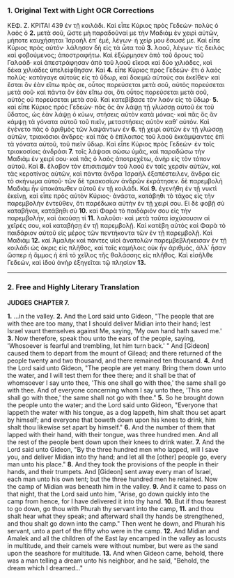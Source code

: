 ### 1. Original Text with Light OCR Corrections

ΚΕΦ. Ζ. ΚΡΙΤΑΙ 439
ἐν τῇ κοιλάδι. Καὶ εἶπε Κύριος πρὸς Γεδεών· πολὺς ὁ λαὸς ὁ
**2.** μετὰ σοῦ, ὥστε μὴ παραδοῦναί με τὴν Μαδιὰμ ἐν χειρὶ αὐτῶν,
μήποτε καυχήσηται Ἰσραὴλ ἐπ᾿ ἐμέ, λέγων· ἡ χείρ μου ἔσωσέ
με. Καὶ εἶπε Κύριος πρὸς αὐτόν· λάλησον δὴ εἰς τὰ ὦτα τοῦ
**3.** λαοῦ, λέγων· τίς δειλὸς καὶ φοβούμενος; ἀποστραφήτω. Καὶ ἐξώρμησεν ἀπὸ τοῦ ὄρους τοῦ Γαλαάδ· καὶ ἀπεστράφησαν ἀπὸ τοῦ λαοῦ
εἴκοσι καὶ δύο χιλιάδες, καὶ δέκα χιλιάδες ὑπελείφθησαν. Καὶ
**4.** εἶπε Κύριος πρὸς Γεδεών· ἔτι ὁ λαὸς πολὺς· κατάγαγε αὐτοὺς
εἰς τὸ ὕδωρ, καὶ δοκιμῶ αὐτοὺς σοι ἐκεῖθεν· καὶ ἔσται ὃν ἐὰν
εἴπω πρὸς σε, οὗτος πορεύσεται μετὰ σοῦ, αὐτὸς πορεύσεται μετὰ
σοῦ· καὶ πάντα ὃν ἐὰν εἴπω σοι, ὅτι οὗτος πορεύσεται μετὰ σοῦ,
αὐτὸς οὐ πορεύσεται μετὰ σοῦ. Καὶ κατεβίβασε τὸν λαὸν εἰς τὸ ὕδωρ·
**5.** καὶ εἶπε Κύριος πρὸς Γεδεών· πᾶς ὃς ἂν λάψῃ τῇ γλώσσῃ αὐτοῦ
ἐκ τοῦ ὕδατος, ὡς ἐὰν λάψῃ ὁ κύων, στήσεις αὐτὸν κατὰ μόνας·
καὶ πᾶς ὃς ἂν κάμψῃ τὰ γόνατα αὐτοῦ τοῦ πιεῖν, μεταστήσεις
αὐτὸν καθ᾿ αὐτόν. Καὶ ἐγένετο πᾶς ὁ ἀριθμὸς τῶν λαψάντων ἐν
**6.** τῇ χειρὶ αὐτῶν ἐν τῇ γλώσσῃ αὐτῶν, τριακόσιοι ἄνδρες· καὶ πᾶς
ὁ ἐπίλοιπος τοῦ λαοῦ ἐκκάμψαντες ἐπὶ τὰ γόνατα αὐτοῦ, τοῦ πιεῖν
ὕδωρ. Καὶ εἶπε Κύριος πρὸς Γεδεών· ἐν τοῖς τριακοσίοις ἀνδράσι
**7.** τοῖς λάψασι σώσω ὑμᾶς, καὶ παραδώσω τὴν Μαδιὰμ ἐν χειρί σου·
καὶ πᾶς ὁ λαὸς ἀποτρεχέτω, ἀνὴρ εἰς τὸν τόπον αὐτοῦ. Καὶ
**8.** ἔλαβον τὸν ἐπισιτισμὸν τοῦ λαοῦ ἐν ταῖς χερσὶν αὐτῶν, καὶ τὰς
κερατίνας αὐτῶν, καὶ πάντα ἄνδρα Ἰσραὴλ ἐξαπέστειλεν, ἄνδρα
εἰς τὸ σκήνωμα αὐτοῦ· τῶν δὲ τριακοσίων ἀνδρῶν ἐκράτησεν. δὲ παρεμβολὴ Μαδιὰμ ἦν ὑποκάτωθεν αὐτοῦ ἐν τῇ κοιλάδι. Καὶ
**9.** ἐγενήθη ἐν τῇ νυκτὶ ἐκείνῃ, καὶ εἶπε πρὸς αὐτὸν Κύριος· ἀνάστα,
κατάβηθι τὸ τάχος εἰς τὴν παρεμβολὴν ἐντεῦθεν, ὅτι παρέδωκα
αὐτὴν ἐν τῇ χειρί σου. Εἰ δὲ φοβῇ σὺ καταβῆναι, κατάβηθι σὺ
**10.** καὶ Φαρὰ τὸ παιδάριόν σου εἰς τὴν παρεμβολήν, καὶ ἀκούσῃ τί
**11.** λαλοῦσι· καὶ μετὰ ταῦτα ἰσχύσουσιν αἱ χεῖρές σου, καὶ καταβήσῃ
ἐν τῇ παρεμβολῇ. Καὶ κατέβη αὐτὸς καὶ Φαρὰ τὸ παιδάριον αὐτοῦ εἰς μέρος τῶν πεντήκοντα τῶν ἐν τῇ παρεμβολῇ. Καὶ Μαδιὰμ
**12.** καὶ Ἀμαλὴκ καὶ πάντες υἱοὶ ἀνατολῶν παρεμβεβλήκεισαν ἐν τῇ
κοιλάδι ὡς ἀκρις εἰς πλῆθος, καὶ ταῖς καμήλοις οὐκ ἦν ἀριθμός,
ἀλλ᾿ ἦσαν ὥσπερ ἡ ἄμμος ἡ ἐπὶ τὸ χεῖλος τῆς θαλάσσης εἰς
πλῆθος. Καὶ εἰσῆλθε Γεδεών, καὶ ἰδοὺ ἀνὴρ ἐξηγεῖται τῷ πλησίον
**13.**

---

### 2. Free and Highly Literary Translation

**JUDGES**
**CHAPTER 7.**

**1.** ...in the valley.
**2.** And the Lord said unto Gideon, "The people that are with thee are too many, that I should deliver Midian into their hand; lest Israel vaunt themselves against Me, saying, 'My own hand hath saved me.'
**3.** Now therefore, speak thou unto the ears of the people, saying, 'Whosoever is fearful and trembling, let him turn back.' " And [Gideon] caused them to depart from the mount of Gilead; and there returned of the people twenty and two thousand, and there remained ten thousand.
**4.** And the Lord said unto Gideon, "The people are yet many. Bring them down unto the water, and I will test them for thee there; and it shall be that of whomsoever I say unto thee, 'This one shall go with thee,' the same shall go with thee. And of everyone concerning whom I say unto thee, 'This one shall go with thee,' the same shall not go with thee."
**5.** So he brought down the people unto the water; and the Lord said unto Gideon, "Everyone that lappeth the water with his tongue, as a dog lappeth, him shalt thou set apart by himself; and everyone that boweth down upon his knees to drink, him shalt thou likewise set apart by himself."
**6.** And the number of them that lapped with their hand, with their tongue, was three hundred men. And all the rest of the people bent down upon their knees to drink water.
**7.** And the Lord said unto Gideon, "By the three hundred men who lapped, will I save you, and deliver Midian into thy hand; and let all the [other] people go, every man unto his place."
**8.** And they took the provisions of the people in their hands, and their trumpets. And [Gideon] sent away every man of Israel, each man unto his own tent; but the three hundred men he retained. Now the camp of Midian was beneath him in the valley.
**9.** And it came to pass on that night, that the Lord said unto him, "Arise, go down quickly into the camp from hence, for I have delivered it into thy hand.
**10.** But if thou fearest to go down, go thou with Phurah thy servant into the camp,
**11.** and thou shalt hear what they speak; and afterward shall thy hands be strengthened, and thou shalt go down into the camp." Then went he down, and Phurah his servant, unto a part of the fifty who were in the camp.
**12.** And Midian and Amalek and all the children of the East lay encamped in the valley as locusts in multitude, and their camels were without number, but were as the sand upon the seashore for multitude.
**13.** And when Gideon came, behold, there was a man telling a dream unto his neighbor, and he said, "Behold, the dream which I dreamed..."